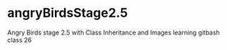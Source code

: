# angryBirdsStage2.5
Angry Birds stage 2.5 with Class Inheritance and Images
learning gitbash
class 26

